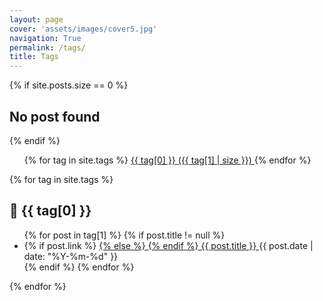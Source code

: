 ```yaml
---
layout: page
cover: 'assets/images/cover5.jpg'
navigation: True
permalink: /tags/
title: Tags
---
```


{% if site.posts.size == 0 %}
  <h2>No post found</h2>
{% endif %}

<div class="tags">
  <ul class="label">
    {% for tag in site.tags %}
    <span>
      <a href="#{{ tag[0] }}">
        <span>{{ tag[0] }}</span>
        <span class="count">({{ tag[1] | size }})</span>
      </a>
    </span>
    {% endfor %}
  </ul>

  {% for tag in site.tags %}
    <h2 id="{{ tag[0] }}">
      🎃 {{ tag[0] }}
    </h2>
    <ul class="tag">
      {% for post in tag[1] %}
        {% if post.title != null %}
          <li>
            {% if post.link %}
              <a href="{{ post.link }}">
            {% else %}
              <a href="{{ site.baseurl }}{{ post.url }}">
            {% endif %}
                {{ post.title }}
              </a>
              <time>{{ post.date | date: "%Y-%m-%d" }}</time>
          </li>
        {% endif %}
      {% endfor %}
    </ul>
  {% endfor %}
</div>
